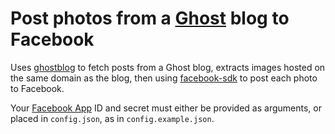 Post photos from a [Ghost](https://github.com/TryGhost/Ghost) blog to Facebook
==============================================================================

Uses [ghostblog](https://github.com/prattmic/ghostblog) to fetch posts from a
Ghost blog, extracts images hosted on the same domain as the blog, then using
[facebook-sdk](https://github.com/pythonforfacebook/facebook-sdk) to post each
photo to Facebook.

Your [Facebook App](https://developers.facebook.com/apps/) ID and secret must
either be provided as arguments, or placed in `config.json`, as in
`config.example.json`.
